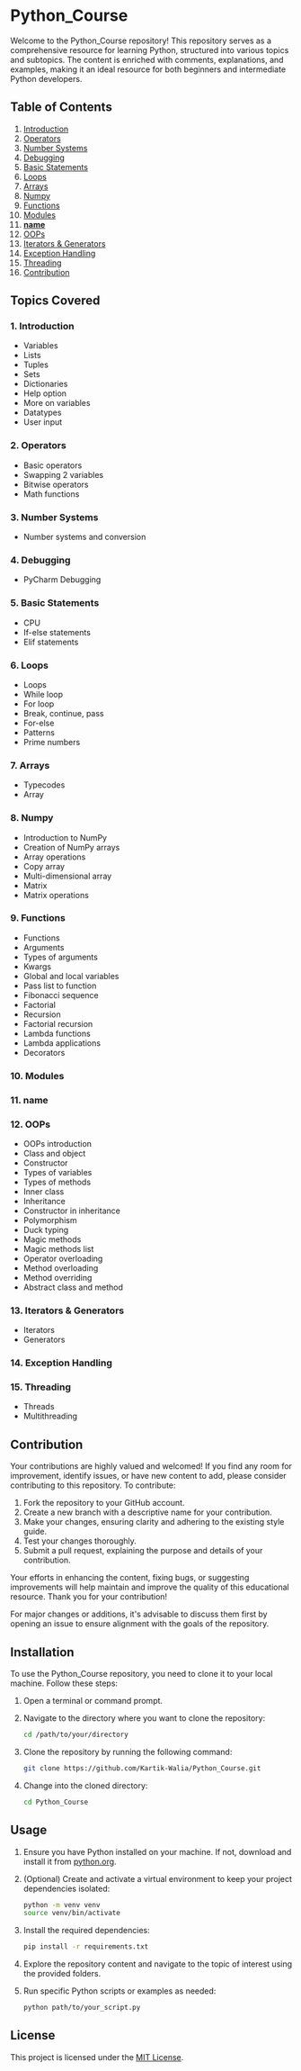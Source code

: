 # Python_Course

Welcome to the Python_Course repository! This repository serves as a comprehensive resource for learning Python, structured into various topics and subtopics. The content is enriched with comments, explanations, and examples, making it an ideal resource for both beginners and intermediate Python developers.

## Table of Contents

1. [Introduction](#1-introduction)
2. [Operators](#operators)
3. [Number Systems](#number-systems)
4. [Debugging](#debugging)
5. [Basic Statements](#basic-statements)
6. [Loops](#loops)
7. [Arrays](#arrays)
8. [Numpy](#numpy)
9. [Functions](#functions)
10. [Modules](#modules)
11. [__name__](#__name__)
12. [OOPs](#oops)
13. [Iterators & Generators](#iterators--generators)
14. [Exception Handling](#exception-handling)
15. [Threading](#threading)
16. [Contribution](#contribution)

## Topics Covered

### 1. Introduction
- Variables
- Lists
- Tuples
- Sets
- Dictionaries
- Help option
- More on variables
- Datatypes
- User input

### 2. Operators
- Basic operators
- Swapping 2 variables
- Bitwise operators
- Math functions

### 3. Number Systems
- Number systems and conversion

### 4. Debugging
- PyCharm Debugging

### 5. Basic Statements
- CPU
- If-else statements
- Elif statements

### 6. Loops
- Loops
- While loop
- For loop
- Break, continue, pass
- For-else
- Patterns
- Prime numbers

### 7. Arrays
- Typecodes
- Array

### 8. Numpy
- Introduction to NumPy
- Creation of NumPy arrays
- Array operations
- Copy array
- Multi-dimensional array
- Matrix
- Matrix operations

### 9. Functions
- Functions
- Arguments
- Types of arguments
- Kwargs
- Global and local variables
- Pass list to function
- Fibonacci sequence
- Factorial
- Recursion
- Factorial recursion
- Lambda functions
- Lambda applications
- Decorators

### 10. Modules

### 11. __name__

### 12. OOPs
- OOPs introduction
- Class and object
- Constructor
- Types of variables
- Types of methods
- Inner class
- Inheritance
- Constructor in inheritance
- Polymorphism
- Duck typing
- Magic methods
- Magic methods list
- Operator overloading
- Method overloading
- Method overriding
- Abstract class and method

### 13. Iterators & Generators
- Iterators
- Generators

### 14. Exception Handling

### 15. Threading
- Threads
- Multithreading

## Contribution

Your contributions are highly valued and welcomed! If you find any room for improvement, identify issues, or have new content to add, please consider contributing to this repository. To contribute:

1. Fork the repository to your GitHub account.
2. Create a new branch with a descriptive name for your contribution.
3. Make your changes, ensuring clarity and adhering to the existing style guide.
4. Test your changes thoroughly.
5. Submit a pull request, explaining the purpose and details of your contribution.

Your efforts in enhancing the content, fixing bugs, or suggesting improvements will help maintain and improve the quality of this educational resource. Thank you for your contribution!

For major changes or additions, it's advisable to discuss them first by opening an issue to ensure alignment with the goals of the repository.

## Installation

To use the Python_Course repository, you need to clone it to your local machine. Follow these steps:

1. Open a terminal or command prompt.

2. Navigate to the directory where you want to clone the repository:

    ```bash
    cd /path/to/your/directory
    ```

3. Clone the repository by running the following command:

    ```bash
    git clone https://github.com/Kartik-Walia/Python_Course.git
    ```

4. Change into the cloned directory:

    ```bash
    cd Python_Course
    ```

## Usage

1. Ensure you have Python installed on your machine. If not, download and install it from [python.org](https://www.python.org/downloads/).

2. (Optional) Create and activate a virtual environment to keep your project dependencies isolated:

    ```bash
    python -m venv venv
    source venv/bin/activate
    ```

3. Install the required dependencies:

    ```bash
    pip install -r requirements.txt
    ```

4. Explore the repository content and navigate to the topic of interest using the provided folders.

5. Run specific Python scripts or examples as needed:

    ```bash
    python path/to/your_script.py
    ```


## License

This project is licensed under the [MIT License](LICENSE).